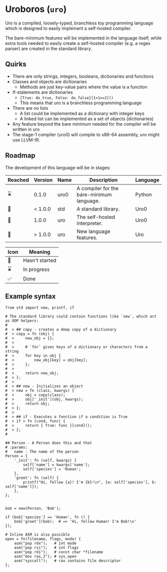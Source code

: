 # Uroboros (`uro`)

Uro is a compiled, loosely-typed, branchless toy programming language which is designed
to easily implement a self-hosted compiler.

The bare-minimum features will be implemented in the language itself, while extra tools
needed to easily create a self-hosted compiler (e.g. a regex parser) are created in the
standard library.


## Quirks

* There are only strings, integers, booleans, dictionaries and functions
* Classes and objects are dictionaries
  * Methods are just key-value pairs where the value is a function
* If-statements are dictionaries
  * `{True: do_true, False: do_false}[1+1==2]()`
  * This means that uro is a branchless programming language
* There are no lists
  * A list could be implemented as a dictionary with integer keys
  * A linked list can be implemented as a set of objects (dictionaries)
* Any feature beyond the bare minimum needed for the compiler will be written in uro
* The stage-1 compiler (uro0) will compile to x86-64 assembly, uro might use LLVM-IR.


## Roadmap

The development of this language will be in stages:

| Reached | Version | Name | Description                               | Language |
|---------|---------|------|-------------------------------------------|----------|
| ⌛      | 0.1.0   | uro0 | A compiler for the bare-minimum language. | Python   |
| 🛑      | < 1.0.0 | std  | A standard library.                       | Uro0     |
| 🛑      | 1.0.0   | uro  | The self-hosted interpreter.              | Uro0     |
| 🛑      | > 1.0.0 | uro  | New language features.                    | Uro      |

| Icon | Meaning        |
|------|----------------|
| 🛑   | Hasn't started |
| ⌛   | In progress    |
| ✅   | Done           |


## Example syntax

```uro
from std import new, printf, if

# The standard library could contain functions like `new`, which act as OOP helpers:
#
#  > ## copy - creates a deep copy of a dictionary
#  > copy = fn (obj) {
#  >     new_obj = {};
#  >
#  >     # `for` gives keys of a dictionary or characters from a string
#  >     for key in obj {
#  >         new_obj[key] = obj[key];
#  >     };
#  >
#  >     return new_obj;
#  > };
#  >
#  > ## new - Initializes an object
#  > new = fn (class, kwargs) {
#  >     obj = copy(class);
#  >     obj['_init'](obj, kwargs);
#  >     return obj;
#  > };
#  >
#  > ## if - Executes a function if a condition is True
#  > if = fn (cond, func) {
#  >     return { True: func }[cond]();
#  > };
#

## Person - A Person does this and that
# :params:
#   name - The name of the person
Person = {
    '_init': fn (self, kwargs) {
        self['name'] = kwargs['name'];
        self['species'] = 'Human';
    },
    'greet': fn (self) {
        printf("Hi, fellow {a}! I'm {b}!\n", {a: self['species'], b: self['name']});
    },
};


bob = new(Person, 'Bob');

if (bob['species'] == 'Human', fn () {
    bob['greet'](bob);  # => 'Hi, fellow Human! I'm Bob!\n'
});

# Inline ASM is also possible
open = fn(filename, flags, mode) {
    asm("pop rdx");   # int mode
    asm("pop rsi");   # int flags
    asm("pop rdi");   # const char *filename
    asm("mov rax,2"); # sys_open
    asm("syscall");   # rax contains file descriptor
};
```
